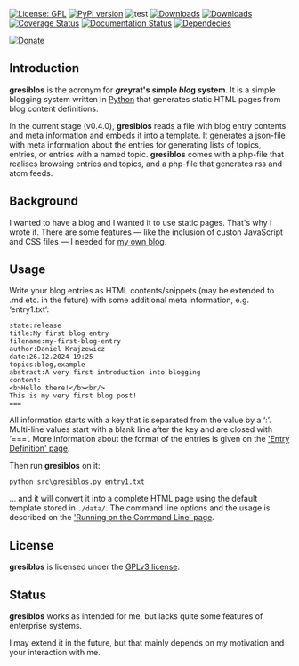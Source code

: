 [![License: GPL](https://img.shields.io/badge/License-GPL-green.svg)](https://github.com/dkrajzew/degrotesque/blob/master/LICENSE)
[![PyPI version](https://badge.fury.io/py/gresiblos.svg)](https://pypi.python.org/pypi/gresiblos)
![test](https://github.com/dkrajzew/gresiblos/actions/workflows/test.yml/badge.svg)
[![Downloads](https://pepy.tech/badge/gresiblos)](https://pepy.tech/project/gresiblos)
[![Downloads](https://static.pepy.tech/badge/gresiblos/week)](https://pepy.tech/project/gresiblos)
[![Coverage Status](https://coveralls.io/repos/github/dkrajzew/gresiblos/badge.svg?branch=main)](https://coveralls.io/github/dkrajzew/gresiblos?branch=main)
[![Documentation Status](https://readthedocs.org/projects/gresiblos/badge/?version=latest)](https://gresiblos.readthedocs.io/en/latest/?badge=latest)
[![Dependecies](https://img.shields.io/badge/dependencies-none-green)](https://img.shields.io/badge/dependencies-none-green)


[![Donate](https://www.paypalobjects.com/en_US/i/btn/btn_donate_SM.gif)](https://www.paypal.com/cgi-bin/webscr?cmd=_s-xclick&hosted_button_id=GVQQWZKB6FDES)


Introduction
------------

__gresiblos__ is the acronym for __*gre*yrat&#39;s *si*mple *blo*g *s*ystem__. It is a simple blogging system written in [Python](https://www.python.org/) that generates static HTML pages from blog content definitions.

In the current stage (v0.4.0), __gresiblos__ reads a file with blog entry contents and meta information and embeds it into a template. It generates a json-file with meta information about the entries for generating lists of topics, entries, or entries with a named topic. __gresiblos__ comes with a php-file that realises browsing entries and topics, and a php-file that generates rss and atom feeds.


Background
----------

I wanted to have a blog and I wanted it to use static pages. That&#39;s why I wrote it. There are some features &#8212; like the inclusion of custon JavaScript and CSS files &#8212; I needed for [my own blog](https://www.krajzewicz.de/blog/index.php).


Usage
-----

Write your blog entries as HTML contents/snippets (may be extended to .md etc. in the future) with some additional meta information, e.g. &#8216;entry1.txt&#8217;:

```
state:release
title:My first blog entry
filename:my-first-blog-entry
author:Daniel Krajzewicz
date:26.12.2024 19:25
topics:blog,example
abstract:A very first introduction into blogging
content:
<b>Hello there!</b><br/>
This is my very first blog post!
===
```

All information starts with a key that is separated from the value by a &#8216;:&#8217;. Multi-line values start with a blank line after the key and are closed with &#8216;===&#8217;. More information about the format of the entries is given on the [&#39;Entry Definition&#39; page](./use_entries.md).

Then run __gresiblos__ on it:

```shell
python src\gresiblos.py entry1.txt
```

&#8230; and it will convert it into a complete HTML page using the default template stored in ```./data/```. The command line options and the usage is described on the [&#39;Running on the Command Line&#39; page](./use_cmd.md).



License
-------

__gresiblos__ is licensed under the [GPLv3 license](license.md).


Status
------

__gresiblos__ works as intended for me, but lacks quite some features of enterprise systems.

I may extend it in the future, but that mainly depends on my motivation and your interaction with me.



